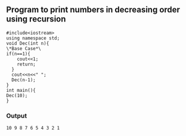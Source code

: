 ## Program to print numbers in decreasing order using recursion
```
#include<iostream>
using namespace std;
void Dec(int n){
\*Base Case*\
if(n==1){ 
    cout<<1;
    return;
  }
  cout<<n<<" ";
  Dec(n-1);
}
int main(){
Dec(10);
}
```
### Output
```
10 9 8 7 6 5 4 3 2 1
```
